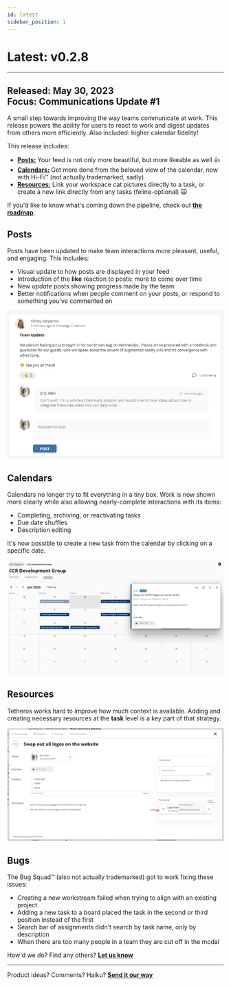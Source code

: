 ```yaml
---
id: latest
sidebar_position: 1
---
```


# Latest: v0.2.8
  
---

**Released:** May 30, 2023  
**Focus:** Communications Update #1
---  

A small step towards improving the way teams communicate at work.  This release powers the ability for users to react to work and digest updates from others more efficiently.  Also included: higher calendar fidelity!   
  
This release includes:  
- **[Posts:](#posts)** Your feed is not only more beautiful, but more likeable as well 👍   
- **[Calendars:](#calendars)** Get more done from the beloved view of the calendar, now with Hi-Fi™ (not actually trademarked, sadly) 
- **[Resources:](#resources)** Link your workspace cat pictures directly to a task, or create a new link directly from any tasks (feline-optional) 🙀
  
If you'd like to know what's coming down the pipeline, check out **[the roadmap](/docs/roadmap)**.  
  
## Posts  
  
Posts have been updated to make team interactions more pleasant, useful, and engaging.  This includes:  
- Visual update to how posts are displayed in your feed  
- Introduction of the **like** reaction to posts: more to come over time  
- New *update* posts showing progress made by the team  
- Better notifications when people comment on your posts, or respond to something you've commented on  

![Posts](../assets/v028-posts.jpg)  
  
  
## Calendars  
Calendars no longer try to fit everything in a tiny box.  Work is now shown more clearly while also allowing nearly-complete interactions with its items:  
- Completing, archiving, or reactivating tasks  
- Due date shuffles  
- Description editing  
  
It's now possible to create a new task from the calendar by clicking on a specific date.

![Calendars](../assets/v028-calendar.jpg)  
  
  
## Resources  
Tetheros works hard to improve how much context is available.  Adding and creating necessary resources at the **task** level is a key part of that strategy.  

![Resources](../assets/v028-resources.jpg)  
  
  
## Bugs   
  
The Bug Squad™ (also not actually trademarked) got to work fixing these issues:  

- Creating a new workstream failed when trying to align with an existing project  
- Adding a new task to a board placed the task in the second or third position instead of the first  
- Search bar of assignments didn't search by task name, only by description  
- When there are too many people in a team they are cut off in the modal   
  
How'd we do?  Find any others?  **[Let us know](/bugs/report)**  

---  
Product ideas?  Comments?  Haiku?  **[Send it our way](/features/request)**  